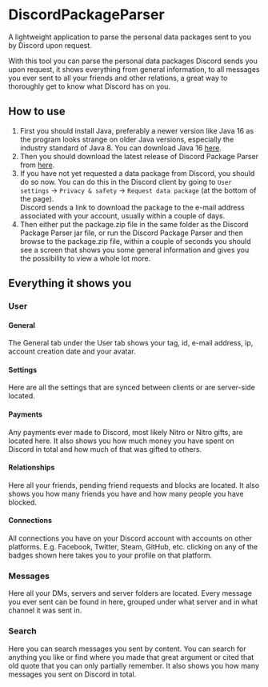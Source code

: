 # DiscordPackageParser
A lightweight application to parse the personal data packages sent to you by Discord upon request.

With this tool you can parse the personal data packages Discord sends you upon request, it shows everything from general information, to all messages you ever sent to all your friends and other relations, a great way to thoroughly get to know what Discord has on you.

## How to use
1. First you should install Java, preferably a newer version like Java 16 as the program looks strange on older Java versions, especially the industry standard of Java 8. You can download Java 16 [here](https://adoptopenjdk.net/?variant=openjdk16&jvmVariant=hotspot).
3. Then you should download the latest release of Discord Package Parser from [here](https://github.com/PlanetTeamSpeakk/DiscordPackageParser/releases/latest).
4. If you have not yet requested a data package from Discord, you should do so now. You can do this in the Discord client by going to `User settings` -> `Privacy & safety` -> `Request data package` (at the bottom of the page).  
  Discord sends a link to download the package to the e-mail address associated with your account, usually within a couple of days.
3. Then either put the package.zip file in the same folder as the Discord Package Parser jar file, or run the Discord Package Parser and then browse to the package.zip file, within a couple of seconds you should see a screen that shows you some general information and gives you the possibility to view a whole lot more.

## Everything it shows you
### User
#### General
The General tab under the User tab shows your tag, id, e-mail address, ip, account creation date and your avatar.

#### Settings
Here are all the settings that are synced between clients or are server-side located.

#### Payments
Any payments ever made to Discord, most likely Nitro or Nitro gifts, are located here. It also shows you how much money you have spent on Discord in total and how much of that was gifted to others.

#### Relationships
Here all your friends, pending friend requests and blocks are located. It also shows you how many friends you have and how many people you have blocked.

#### Connections
All connections you have on your Discord account with accounts on other platforms. E.g. Facebook, Twitter, Steam, GitHub, etc. clicking on any of the badges shown here takes you to your profile on that platform.

### Messages
Here all your DMs, servers and server folders are located. Every message you ever sent can be found in here, grouped under what server and in what channel it was sent in.

### Search
Here you can search messages you sent by content. You can search for anything you like or find where you made that great argument or cited that old quote that you can only partially remember. It also shows you how many messages you sent on Discord in total.
